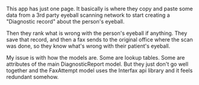 This app has just one page. It basically is where they copy and paste some data from a 3rd party eyeball scanning network to start creating a "Diagnostic record" about the person's eyeball. 

Then they rank what is wrong with the person's eyeball if anything. They save that record, and then a fax sends to the original office where the scan was done, so they know what's wrong with their patient's eyeball.

My issue is with how the models are. Some are lookup tables. Some are attributes of the main DiagnosticReport model. But they just don't go well together and the FaxAttempt model uses the Interfax api library and it feels redundant somehow. 